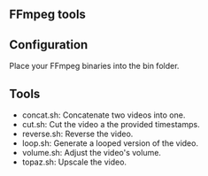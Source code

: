 FFmpeg tools
---

## Configuration

Place your FFmpeg binaries into the bin folder.

## Tools

- concat.sh: Concatenate two videos into one.
- cut.sh: Cut the video a the provided timestamps.
- reverse.sh: Reverse the video.
- loop.sh: Generate a looped version of the video.
- volume.sh: Adjust the video's volume.
- topaz.sh: Upscale the video.
